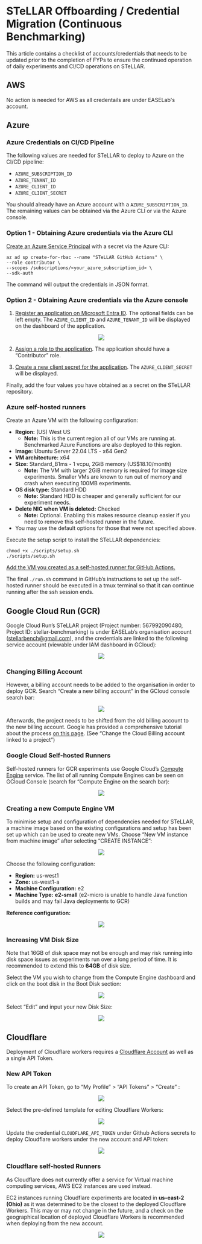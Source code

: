 # STeLLAR Offboarding / Credential Migration (Continuous Benchmarking)

This article contains a checklist of accounts/credentials that needs to be updated prior to the completion of FYPs to ensure the continued operation of daily experiments and CI/CD operations on STeLLAR.

## AWS

No action is needed for AWS as all credentails are under EASELab's account.

## Azure

### Azure Credentials on CI/CD Pipeline

The following values are needed for STeLLAR to deploy to Azure on the CI/CD pipeline:
- `AZURE_SUBSCRIPTION_ID`
- `AZURE_TENANT_ID`
- `AZURE_CLIENT_ID`
- `AZURE_CLIENT_SECRET`

You should already have an Azure account with a `AZURE_SUBSCRIPTION_ID`. The remaining values can be obtained via the Azure CLI or via the Azure console.

### Option 1 - Obtaining Azure credentials via the Azure CLI

[Create an Azure Service Principal](https://learn.microsoft.com/en-us/cli/azure/ad/sp?view=azure-cli-latest#az-ad-sp-create-for-rbac) with a secret via the Azure CLI:

```
az ad sp create-for-rbac --name "STeLLAR GitHub Actions" \
--role contributor \
--scopes /subscriptions/<your_azure_subscription_id> \
--sdk-auth
```

The command will output the credentials in JSON format.

### Option 2 - Obtaining Azure credentials via the Azure console

1. [Register an application on Microsoft Entra ID](https://learn.microsoft.com/en-sg/entra/identity-platform/howto-create-service-principal-portal#register-an-application-with-microsoft-entra-id-and-create-a-service-principal). The optional fields can be left empty. The `AZURE_CLIENT_ID` and `AZURE_TENANT_ID` will be displayed on the dashboard of the application.

<p align="center">
   <img src="https://github.com/vhive-serverless/STeLLAR/assets/76023265/9efc6e69-e63c-4596-b620-1f95dffa7da9"/>
</p>


2. [Assign a role to the application](https://learn.microsoft.com/en-sg/entra/identity-platform/howto-create-service-principal-portal#assign-a-role-to-the-application). The application should have a “Contributor” role.

3. [Create a new client secret for the application](https://learn.microsoft.com/en-sg/entra/identity-platform/howto-create-service-principal-portal#option-3-create-a-new-client-secret). The `AZURE_CLIENT_SECRET` will be displayed.

Finally, add the four values you have obtained as a secret on the STeLLAR repository.

### Azure self-hosted runners

Create an Azure VM with the following configuration:
- **Region:** (US) West US
   - **Note:** This is the current region all of our VMs are running at. Benchmarked Azure Functions are also deployed to this region.
- **Image:** Ubuntu Server 22.04 LTS - x64 Gen2
- **VM architecture:** x64
- **Size:** Standard_B1ms - 1 vcpu, 2GiB memory (US$18.10/month)
   - **Note:** The VM with larger 2GiB memory is required for image size experiments. Smaller VMs are known to run out of memory and crash when executing 100MB experiments.
- **OS disk type:** Standard HDD
   - **Note:** Standard HDD is cheaper and generally sufficient for our experiment needs.
- **Delete NIC when VM is deleted:** Checked
   - **Note:** Optional. Enabling this makes resource cleanup easier if you need to remove this self-hosted runner in the future.
- You may use the default options for those that were not specified above.

Execute the setup script to install the STeLLAR dependencies:

```
chmod +x ./scripts/setup.sh
./scripts/setup.sh
```

[Add the VM you created as a self-hosted runner for GitHub Actions.](https://docs.github.com/en/actions/hosting-your-own-runners/managing-self-hosted-runners/adding-self-hosted-runners#adding-a-self-hosted-runner-to-a-repository)

The final `./run.sh` command in GitHub’s instructions to set up the self-hosted runner should be executed in a tmux terminal so that it can continue running after the ssh session ends.

## Google Cloud Run (GCR)

Google Cloud Run’s STeLLAR project (Project number: 567992090480, Project ID: stellar-benchmarking) is under EASELab’s organisation account (stellarbench@gmail.com), and the credentials are linked to the following service account (viewable under IAM dashboard in GCloud):

<p align="center">
<img src="https://github.com/vhive-serverless/STeLLAR/assets/76023265/e79e8508-daed-4a09-b2b9-228ec2137c08"/>
</p>


### Changing Billing Account

However, a billing account needs to be added to the organisation in order to deploy GCR.
Search “Create a new billing account” in the GCloud console search bar:

<p align="center">
<img src="https://github.com/vhive-serverless/STeLLAR/assets/76023265/10ba600c-6d56-4d1f-83c5-d22042122ea1"/>
</p>

Afterwards, the project needs to be shifted from the old billing account to the new billing account. Google has provided a comprehensive tutorial about the process [on this page](https://cloud.google.com/billing/docs/how-to/modify-project). (See “Change the Cloud Billing account linked to a project”)

### Google Cloud Self-hosted Runners

Self-hosted runners for GCR experiments use Google Cloud’s [Compute Engine](https://cloud.google.com/products/compute?hl=en) service. The list of all running Compute Engines can be seen on GCloud Console (search for “Compute Engine on the search bar):

<p align="center">
<img src="https://github.com/vhive-serverless/STeLLAR/assets/76023265/0e940882-6ae0-491f-844b-340d22e74edd"/>
</p>

### Creating a new Compute Engine VM

To minimise setup and configuration of dependencies needed for STeLLAR, a machine image based on the existing configurations and setup has been set up which can be used to create new VMs. Choose “New VM instance from machine image” after selecting “CREATE INSTANCE”:

<p align="center">
<img src="https://github.com/vhive-serverless/STeLLAR/assets/76023265/528e4532-5a85-4207-aa02-0c65e1b8fdca"/>
</p>

Choose the following configuration:
- **Region:** us-west1
- **Zone:** us-west1-a
- **Machine Configuration:** e2
- **Machine Type:** **e2-small** (e2-micro is unable to handle Java function builds and may fail Java deployments to GCR)

**Reference configuration:**
<p align="center">
<img src="https://github.com/vhive-serverless/STeLLAR/assets/76023265/41e99767-dda4-48d6-a02d-819847ddb553"/>
</p>

### Increasing VM Disk Size

Note that 16GB of disk space may not be enough and may risk running into disk space issues as experiments run over a long period of time. It is recommended to extend this to **64GB** of disk size.

Select the VM you wish to change from the Compute Engine dashboard and click on the boot disk in the Boot Disk section:
<p align="center">
<img src="https://github.com/vhive-serverless/STeLLAR/assets/76023265/03fd787b-23b6-42ff-bb19-92401322c315"/>
</p>

Select “Edit” and input your new Disk Size:
<p align="center">
<img src="https://github.com/vhive-serverless/STeLLAR/assets/76023265/6e59e236-5a58-41d1-aeb6-3e6f6111043b"/>
</p>

## Cloudflare

Deployment of Cloudflare workers requires a [Cloudflare Account](https://www.cloudflare.com/en-gb/) as well as a single API Token.

### New API Token

To create an API Token, go to “My Profile” > “API Tokens” > “Create” :

<p align="center">
<img src="https://github.com/vhive-serverless/STeLLAR/assets/76023265/cc18ce7b-43ee-41a9-a946-ffbabf18a663"/>
</p>

Select the pre-defined template for editing Cloudflare Workers:

<p align="center">
<img src="https://github.com/vhive-serverless/STeLLAR/assets/76023265/ef5e4497-fefa-418d-8fe4-099b8d693a3f"/>
</p>

Update the credential `CLOUDFLARE_API_TOKEN` under Github Actions secrets to deploy Cloudflare workers under the new account and API token:

<p align="center">
<img src="https://github.com/vhive-serverless/STeLLAR/assets/76023265/62bf7b0d-16b9-4f6f-a0e2-e68cc7e86792"/>
</p>

### Cloudflare self-hosted Runners

As Cloudflare does not currently offer a service for Virtual machine computing services, AWS EC2 instances are used instead.

EC2 instances running Cloudflare experiments are located in **us-east-2 (Ohio)** as it was determined to be the closest to the deployed Cloudflare Workers. This may or may not change in the future, and a check on the geographical location of deployed Cloudflare Workers is recommended when deploying from the new account.

<p align="center">
<img src="https://github.com/vhive-serverless/STeLLAR/assets/76023265/8528322d-fe13-43e2-9b60-7181584d0497"/>
</p>
